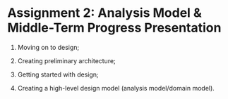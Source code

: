 # Assignment 2: Analysis Model & Middle-Term Progress Presentation


1. Moving on to design;

2. Creating preliminary architecture;

3. Getting started with design;

4. Creating a high-level design model (analysis model/domain model).
